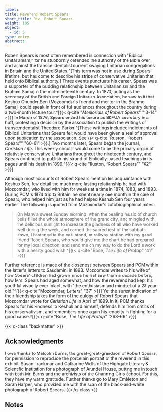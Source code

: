 ```yaml
---
label:
title: Reverend Robert Spears
short_title: Rev. Robert Spears
weight: 105
object:
  - id: 5
type: entry
abstract:
---
```


Robert Spears is most often remembered in connection with "Biblical Unitarianism," for he stubbornly defended the authority of the Bible over and against the transcendentalist current swaying Unitarian congregations in Britain and the United States.^[This term was not in use during Spears' lifetime, but has come to describe his stripe of conservative Unitarian that held onto Biblical authority.] Three events punctuate his career. Spears was a supporter of the budding relationship between Unitarianism and the Brahmo Samaj in the mid-nineteenth century. In 1870, acting as the secretary of the British and Foreign Unitarian Association, he saw to it that Keshub Chunder Sen (Mozoomdar's friend and mentor in the Brahmo Samaj) could speak in front of full audiences throughout the country during a two-month lecture tour.^[{{< q-cite "*Memorials of Robert Spears*" "13-14" >}}] In March of 1876, Spears ended his tenure as B&FUA secretary in a huff, protesting a decision by the association to publish the writings of transcendentalist Theodore Parker.^[These writings included indictments of Biblical Unitarians that Spears felt would have been given a seal of approval upon publication by the association. See {{< q-cite "Ruston, “Robert Spears”" "60-61" >}}.] Two months later, Spears began the journal, _Christian Life_. This weekly circular would come to be the primary organ of relatively conservative Unitarians throughout the nineteenth century, and Spears continued to publish his strand of Biblically-based teachings in its pages until his death in 1899.^[{{< q-cite "Ruston, “Robert Spears”" "62" >}}]

Although most accounts of Robert Spears mention his acquaintance with Keshub Sen, few detail the much more lasting relationship he had with Mozoomdar, who lived with him for weeks at a time in 1874, 1883, and 1893. During PCM's 1874 trip to Britain, he spent nearly one month in the care of Spears, who helped him just as he had helped Keshub Sen four years earlier. The following is quoted from Mozoomdar's autobiographical notes:

> On Many a sweet Sunday morning, when the pealing music of church bells filled the whole atmosphere of the grand city, and mingled with the delicious sunlight to increase the gladness of all who have worked well during the week, and earned the sacred rest of the sabbath dawn, I hastened to the cab-stand, or railway-station with my good friend Robert Spears, who would give me the chart he had prepared for my local direction, and send me on my way to do the Lord's work with a hearty good wish.^[{{< q-cite "Bose, *The Life of Protap*" "41" >}}]

Further reference is made of the closeness between Spears and PCM within the latter's letters to Saudamini in 1893. Mozoomdar writes to his wife of how Spears' children had grown since he last saw them a decade before, how Mrs. Spears had aged somewhat, and how the reverend had kept his youthful vivacity ever intact, with "the enthusiasm and mindset of a 28 year-old."^[{{< q-cite "Mozoomdar, *Letters*" "37" >}}] Yet the surest indication of their friendship takes the form of the eulogy of Robert Spears that Mozoomdar wrote for _Christian Life_ in April of 1899. In it, PCM thanks Spears for his kindness to Keshub and himself, defends him from critics of his conservativism, and remembers once again his tenacity in fighting for a good cause.^[{{< q-cite "Bose, *The Life of Protap*" "263-66" >}}]

{{< q-class "backmatter" >}}
## Acknowledgments

I owe thanks to Malcolm Burns, the great-great-grandson of Robert Spears, for permission to reproduce the porcelain portrait of the reverend in this exhibit. Susan Trackman and Catharine Wells of the Highgate Literary & Scientific Institution for a photograph of Arundel House, putting me in touch with both Mr. Burns and the archivists of the Channing Girls School. For this, they have my warm gratitude. Further thanks go to Mary Embleton and Sarah Harper, who provided me with the scan of the black-and-white photograph of Robert Spears.
{{< /q-class >}}

## Notes
